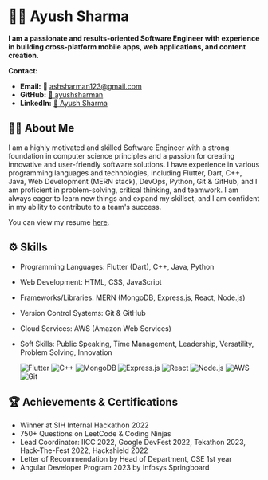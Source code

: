 # 👨🏻 Ayush Sharma

**I am a passionate and results-oriented Software Engineer with experience in building cross-platform mobile apps, web applications, and content creation.**

**Contact:**

* **Email:** 📧 ashsharman123@gmail.com
* **GitHub:** [🚀 ayushsharman](https://github.com/ayushsharman)
* **LinkedIn:** [🔗 Ayush Sharma](https://www.linkedin.com/in/ayush-sharman/)

## 👨‍💻 About Me

I am a highly motivated and skilled Software Engineer with a strong foundation in computer science principles and a passion for creating innovative and user-friendly software solutions. I have experience in various programming languages and technologies, including Flutter, Dart, C++, Java, Web Development (MERN stack), DevOps, Python, Git & GitHub, and I am proficient in problem-solving, critical thinking, and teamwork. I am always eager to learn new things and expand my skillset, and I am confident in my ability to contribute to a team's success.

You can view my resume [here](https://drive.google.com/file/d/1BniwhXLCN6P5t6CZCj6ciZvw4rcttaCu/view?usp=sharing).

## ⚙️ Skills

- Programming Languages: Flutter (Dart), C++, Java, Python
- Web Development: HTML, CSS, JavaScript
- Frameworks/Libraries: MERN (MongoDB, Express.js, React, Node.js)
- Version Control Systems: Git & GitHub
- Cloud Services: AWS (Amazon Web Services)
- Soft Skills: Public Speaking, Time Management, Leadership, Versatility, Problem Solving, Innovation

  ![Flutter](https://img.shields.io/badge/Flutter-%2302569B.svg?&style=for-the-badge&logo=Flutter&logoColor=white)
  ![C++](https://img.shields.io/badge/C++-%2300599C.svg?&style=for-the-badge&logo=C%2B%2B&logoColor=white)
  ![MongoDB](https://img.shields.io/badge/MongoDB-%234ea94b.svg?&style=for-the-badge&logo=MongoDB&logoColor=white)
  ![Express.js](https://img.shields.io/badge/Express.js-%23404d59.svg?&style=for-the-badge)
  ![React](https://img.shields.io/badge/React-%2320232a.svg?&style=for-the-badge&logo=React&logoColor=%2361DAFB)
  ![Node.js](https://img.shields.io/badge/Node.js-%2343853D.svg?&style=for-the-badge&logo=Node.js&logoColor=white)
  ![AWS](https://img.shields.io/badge/AWS-%23232F3E.svg?&style=for-the-badge&logo=Amazon%20AWS&logoColor=white)
  ![Git](https://img.shields.io/badge/Git-%23F05032.svg?&style=for-the-badge&logo=Git&logoColor=white)


## 🏆 Achievements & Certifications

* Winner at SIH Internal Hackathon 2022
* 750+ Questions on LeetCode & Coding Ninjas
* Lead Coordinator: IICC 2022, Google DevFest 2022, Tekathon 2023, Hack-The-Fest 2022, Hackshield 2022
* Letter of Recommendation by Head of Department, CSE 1st year
* Angular Developer Program 2023 by Infosys Springboard
